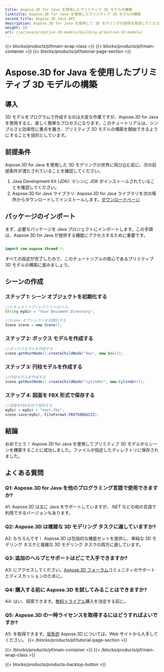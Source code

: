 ```yaml
---
title: Aspose.3D for Java を使用したプリミティブ 3D モデルの構築
linktitle: Aspose.3D for Java を使用したプリミティブ 3D モデルの構築
second_title: Aspose.3D Java API
description: Aspose.3D for Java を使用して 3D モデリングの技術を発見してください。プリミティブ 3D モデルを簡単に構築し、創造性を解き放つ方法を学びましょう。
weight: 10
url: /ja/java/primitive-3d-models/building-primitive-3d-models/
---
```


{{< blocks/products/pf/main-wrap-class >}}
{{< blocks/products/pf/main-container >}}
{{< blocks/products/pf/tutorial-page-section >}}

# Aspose.3D for Java を使用したプリミティブ 3D モデルの構築

## 導入

3D モデルをプログラムで作成するのは大変な作業ですが、Aspose.3D for Java を使用すると、楽しく簡単なプロセスになります。このチュートリアルは、シンプルさと効率性に重点を置き、プリミティブ 3D モデルの構築を開始できるようにすることを目的としています。

## 前提条件

Aspose.3D for Java を使用した 3D モデリングの世界に飛び込む前に、次の前提条件が満たされていることを確認してください。

1. Java Development Kit (JDK): マシンに JDK がインストールされていることを確認してください。
2.  Aspose.3D for Java ライブラリ: Aspose.3D for Java ライブラリを次の場所からダウンロードしてインストールします。[ダウンロードページ](https://releases.aspose.com/3d/java/).

## パッケージのインポート

まず、必要なパッケージを Java プロジェクトにインポートします。この手順は、Aspose.3D for Java が提供する機能にアクセスするために重要です。

```java

import com.aspose.threed.*;
```

すべての設定が完了したので、このチュートリアルの核心であるプリミティブ 3D モデルの構築に進みましょう。

## シーンの作成

### ステップ 1: シーン オブジェクトを初期化する

```java
//ドキュメントディレクトリへのパス。
String myDir = "Your Document Directory";

//Scene オブジェクトを初期化する
Scene scene = new Scene();
```

### ステップ 2: ボックス モデルを作成する

```java
//ボックスモデルを作成する
scene.getRootNode().createChildNode("box", new Box());
```

### ステップ 3: 円柱モデルを作成する

```java
//円柱モデルを作成する
scene.getRootNode().createChildNode("cylinder", new Cylinder());
```

### ステップ 4: 図面を FBX 形式で保存する

```java
//図面をFBX形式で保存する
myDir = myDir + "test.fbx";
scene.save(myDir, FileFormat.FBX7500ASCII);
```

## 結論

おめでとう！ Aspose.3D for Java を使用してプリミティブ 3D モデルからシーンを構築することに成功しました。ファイルが指定したディレクトリに保存されました。

## よくある質問

### Q1: Aspose.3D for Java を他のプログラミング言語で使用できますか?

A1: Aspose.3D は主に Java をサポートしていますが、.NET などの他の言語で利用できるバージョンもあります。

### Q2: Aspose.3D は複雑な 3D モデリング タスクに適していますか?

A2: もちろんです！ Aspose.3D は包括的な機能セットを提供し、単純な 3D モデリング タスクと複雑な 3D モデリング タスクの両方に適しています。

### Q3: 追加のヘルプとサポートはどこで入手できますか?

 A3: にアクセスしてください。[Aspose.3D フォーラム](https://forum.aspose.com/c/3d/18)コミュニティのサポートとディスカッションのために。

### Q4: 購入する前に Aspose.3D を試してみることはできますか?

 A4: はい、探索できます。[無料トライアル](https://releases.aspose.com/)購入を決定する前に。

### Q5: Aspose.3D の一時ライセンスを取得するにはどうすればよいですか?

 A5: を取得できます。[仮免許](https://purchase.aspose.com/temporary-license/) Aspose.3D については、Web サイトから入手してください。
{{< /blocks/products/pf/tutorial-page-section >}}

{{< /blocks/products/pf/main-container >}}
{{< /blocks/products/pf/main-wrap-class >}}

{{< blocks/products/products-backtop-button >}}
